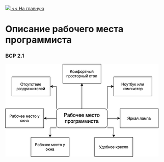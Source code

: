 <a href="https://danshedrin.github.io/practic" color="black"><img src="https://img.icons8.com/material/home">  << На главную</a>

# Описание рабочего места программиста
### ВСР 2.1

<img src="https://github.com/danshedrin/practic/blob/main/%D0%92%D0%A1%D0%A02.1.drawio.png?raw=true">

